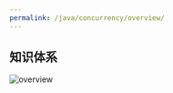 ```yaml
---
permalink: /java/concurrency/overview/
---
```


## 知识体系

![overview](/knowledge/assets/images/java/concurrency/overview/overview.png)